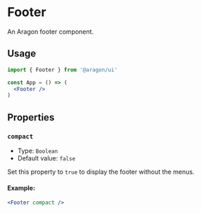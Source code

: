 # Footer

An Aragon footer component.

## Usage

```jsx
import { Footer } from '@aragon/ui'

const App = () => (
  <Footer />
)
```

## Properties

### `compact`

- Type: `Boolean`
- Default value: `false`

Set this property to `true` to display the footer without the menus.

#### Example:

```jsx
<Footer compact />
```
